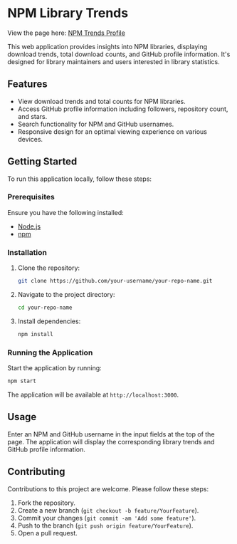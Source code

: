 # NPM Library Trends


View the page here: [NPM Trends Profile](https://your-username.github.io/your-repo-name/)

This web application provides insights into NPM libraries, displaying download trends, total download counts, and GitHub profile information. It's designed for library maintainers and users interested in library statistics.

## Features

- View download trends and total counts for NPM libraries.
- Access GitHub profile information including followers, repository count, and stars.
- Search functionality for NPM and GitHub usernames.
- Responsive design for an optimal viewing experience on various devices.

## Getting Started

To run this application locally, follow these steps:

### Prerequisites

Ensure you have the following installed:
- [Node.js](https://nodejs.org/)
- [npm](https://www.npmjs.com/)

### Installation

1. Clone the repository:
   ```bash
   git clone https://github.com/your-username/your-repo-name.git
   ```
2. Navigate to the project directory:
   ```bash
   cd your-repo-name
   ```
3. Install dependencies:
   ```bash
   npm install
   ```

### Running the Application

Start the application by running:
```bash
npm start
```
The application will be available at `http://localhost:3000`.

## Usage

Enter an NPM and GitHub username in the input fields at the top of the page. The application will display the corresponding library trends and GitHub profile information.

## Contributing

Contributions to this project are welcome. Please follow these steps:

1. Fork the repository.
2. Create a new branch (`git checkout -b feature/YourFeature`).
3. Commit your changes (`git commit -am 'Add some feature'`).
4. Push to the branch (`git push origin feature/YourFeature`).
5. Open a pull request.
